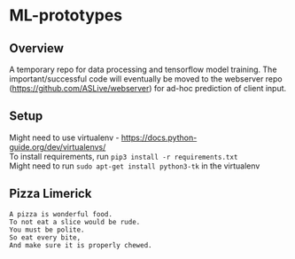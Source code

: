 # ML-prototypes

## Overview

A temporary repo for data processing and tensorflow model training. The important/successful code will eventually be moved to the webserver repo (https://github.com/ASLive/webserver) for ad-hoc prediction of client input.

## Setup

Might need to use virtualenv - https://docs.python-guide.org/dev/virtualenvs/  
To install requirements, run `pip3 install -r requirements.txt`  
Might need to run `sudo apt-get install python3-tk` in the virtualenv

## Pizza Limerick

```
A pizza is wonderful food.
To not eat a slice would be rude.
You must be polite.
So eat every bite,
And make sure it is properly chewed.
```
